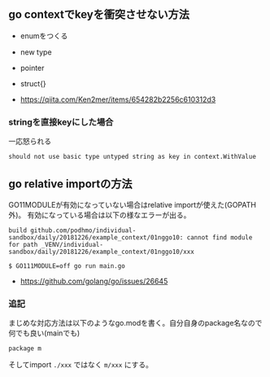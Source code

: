 ## go contextでkeyを衝突させない方法

- enumをつくる
- new type
- pointer
- struct{}

- https://qiita.com/Ken2mer/items/654282b2256c610312d3

### stringを直接keyにした場合

一応怒られる

```
should not use basic type untyped string as key in context.WithValue
```

## go relative importの方法

GO11MODULEが有効になっていない場合はrelative importが使えた(GOPATH外)。
有効になっている場合は以下の様なエラーが出る。

```
build github.com/podhmo/individual-sandbox/daily/20181226/example_context/01nggo10: cannot find module for path _VENV/individual-sandbox/daily/20181226/example_context/01nggo10/xxx
```

```console
$ GO111MODULE=off go run main.go
```
- https://github.com/golang/go/issues/26645

### 追記

まじめな対応方法は以下のようなgo.modを書く。自分自身のpackage名なので何でも良い(mainでも)

```
package m
```

そしてimport `./xxx` ではなく `m/xxx` にする。

